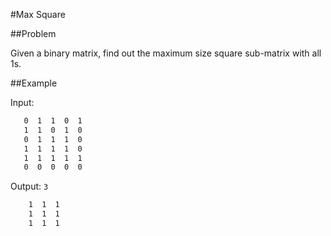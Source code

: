#Max Square

##Problem

Given a binary matrix, find out the maximum size square sub-matrix with all 1s.

##Example

Input:
```sh 
   0  1  1  0  1 
   1  1  0  1  0 
   0  1  1  1  0
   1  1  1  1  0
   1  1  1  1  1
   0  0  0  0  0
```

Output: `3`
```sh
    1  1  1
    1  1  1
    1  1  1
```
